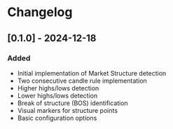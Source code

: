 # Changelog

## [0.1.0] - 2024-12-18
### Added
- Initial implementation of Market Structure detection
- Two consecutive candle rule implementation
- Higher highs/lows detection
- Lower highs/lows detection
- Break of structure (BOS) identification
- Visual markers for structure points
- Basic configuration options
